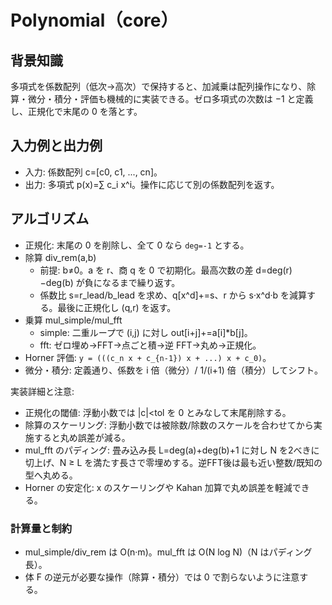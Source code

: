 # Polynomial（core）

## 背景知識
多項式を係数配列（低次→高次）で保持すると、加減乗は配列操作になり、除算・微分・積分・評価も機械的に実装できる。ゼロ多項式の次数は −1 と定義し、正規化で末尾の 0 を落とす。

## 入力例と出力例
- 入力: 係数配列 c=[c0, c1, ..., cn]。
- 出力: 多項式 p(x)=∑ c_i x^i。操作に応じて別の係数配列を返す。

## アルゴリズム
- 正規化: 末尾の 0 を削除し、全て 0 なら `deg=-1` とする。
- 除算 div_rem(a,b)
  - 前提: b≠0。a を r、商 q を 0 で初期化。最高次数の差 d=deg(r)−deg(b) が負になるまで繰り返す。
  - 係数比 s=r_lead/b_lead を求め、q[x^d]+=s、r から s·x^d·b を減算する。最後に正規化し (q,r) を返す。
- 乗算 mul_simple/mul_fft
  - simple: 二重ループで (i,j) に対し out[i+j]+=a[i]*b[j]。
  - fft: ゼロ埋め→FFT→点ごと積→逆 FFT→丸め→正規化。
- Horner 評価: `y = (((c_n x + c_{n-1}) x + ...) x + c_0)`。
- 微分・積分: 定義通り、係数を i 倍（微分）/ 1/(i+1) 倍（積分）してシフト。

実装詳細と注意:
- 正規化の閾値: 浮動小数では |c|<tol を 0 とみなして末尾削除する。
- 除算のスケーリング: 浮動小数では被除数/除数のスケールを合わせてから実施すると丸め誤差が減る。
- mul_fft のパディング: 畳み込み長 L=deg(a)+deg(b)+1 に対し N を2べきに切上げ、N ≥ L を満たす長さで零埋めする。逆FFT後は最も近い整数/既知の型へ丸める。
- Horner の安定化: x のスケーリングや Kahan 加算で丸め誤差を軽減できる。

### 計算量と制約
- mul_simple/div_rem は O(n·m)。mul_fft は O(N log N)（N はパディング長）。
- 体 F の逆元が必要な操作（除算・積分）では 0 で割らないように注意する。

